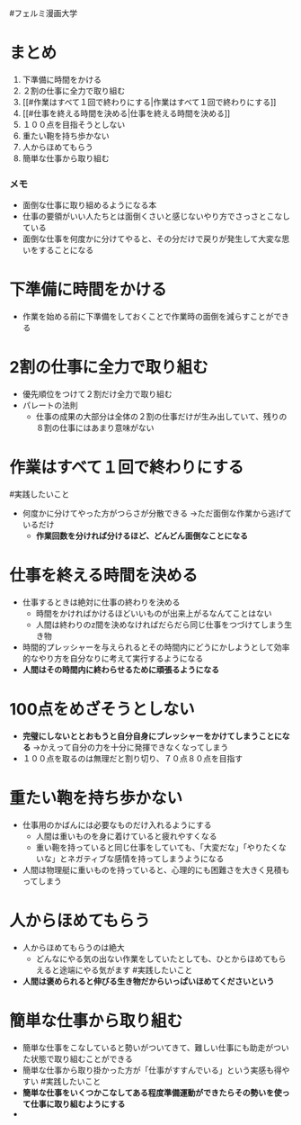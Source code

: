 #フェルミ漫画大学 

# まとめ
1. 下準備に時間をかける
2. ２割の仕事に全力で取り組む
3. [[#作業はすべて１回で終わりにする|作業はすべて１回で終わりにする]]
4. [[#仕事を終える時間を決める|仕事を終える時間を決める]]
5. １００点を目指そうとしない
6. 重たい鞄を持ち歩かない
7. 人からほめてもらう
8. 簡単な仕事から取り組む

### メモ
- 面倒な仕事に取り組めるようになる本
- 仕事の要領がいい人たちとは面倒くさいと感じないやり方でさっさとこなしている
- 面倒な仕事を何度かに分けてやると、その分だけで戻りが発生して大変な思いをすることになる


# 下準備に時間をかける
- 作業を始める前に下準備をしておくことで作業時の面倒を減らすことができる

# 2割の仕事に全力で取り組む
- 優先順位をつけて２割だけ全力で取り組む
- パレートの法則
	- 仕事の成果の大部分は全体の２割の仕事だけが生み出していて、残りの８割の仕事にはあまり意味がない

# 作業はすべて１回で終わりにする
#実践したいこと 
- 何度かに分けてやった方がつらさが分散できる
	→ただ面倒な作業から逃げているだけ
	- **作業回数を分ければ分けるほど、どんどん面倒なことになる**

# 仕事を終える時間を決める
- 仕事するときは絶対に仕事の終わりを決める
	- 時間をかければかけるほどいいものが出来上がるなんてことはない
	- 人間は終わりのz間を決めなければだらだら同じ仕事をつづけてしまう生き物
- 時間的プレッシャーを与えられるとその時間内にどうにかしようとして効率的なやり方を自分なりに考えて実行するようになる
- **人間はその時間内に終わらせるために頑張るようになる**

# 100点をめざそうとしない
- **完璧にしないととおもうと自分自身にプレッシャーをかけてしまうことになる**
	→かえって自分の力を十分に発揮できなくなってしまう
- １００点を取るのは無理だと割り切り、７０点８０点を目指す

# 重たい鞄を持ち歩かない
- 仕事用のかばんには必要なものだけ入れるようにする
	- 人間は重いものを身に着けていると疲れやすくなる
	- 重い鞄を持っていると同じ仕事をしていても、「大変だな」「やりたくないな」とネガティブな感情を持ってしまうようになる
- 人間は物理艇に重いものを持っていると、心理的にも困難さを大きく見積もってしまう

# 人からほめてもらう
- 人からほめてもらうのは絶大
	- どんなにやる気の出ない作業をしていたとしても、ひとからほめてもらえると途端にやる気がます
#実践したいこと 
- **人間は褒められると伸びる生き物だからいっぱいほめてくださいという**

# 簡単な仕事から取り組む
- 簡単な仕事をこなしていると勢いがついてきて、難しい仕事にも助走がついた状態で取り組むことができる
- 簡単な仕事から取り掛かった方が「仕事がすすんでいる」という実感も得やすい
#実践したいこと 
- **簡単な仕事をいくつかこなしてある程度準備運動ができたらその勢いを使って仕事に取り組むようにする**
- 